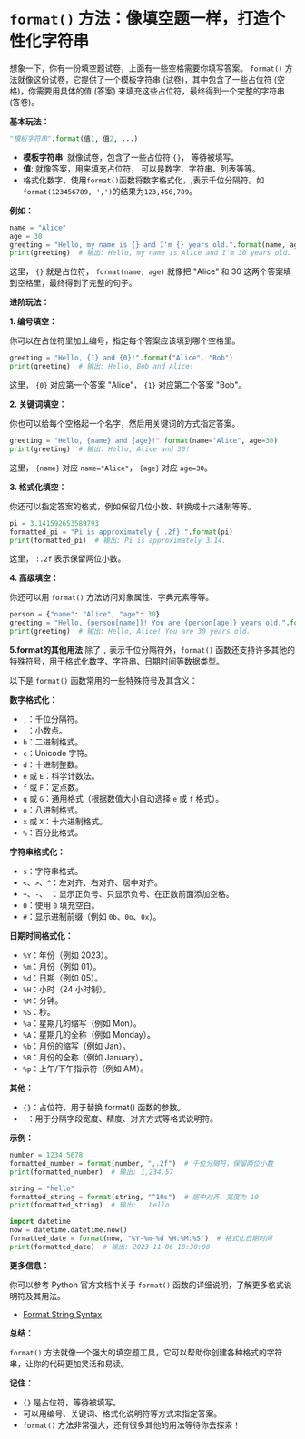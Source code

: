 # `format()` 方法：像填空题一样，打造个性化字符串

想象一下，你有一份填空题试卷，上面有一些空格需要你填写答案。 `format()` 方法就像这份试卷，它提供了一个模板字符串 (试卷)，其中包含了一些占位符 (空格)，你需要用具体的值 (答案) 来填充这些占位符，最终得到一个完整的字符串 (答卷)。

**基本玩法：**

```python
"模板字符串".format(值1, 值2, ...)
```

* **模板字符串**:  就像试卷，包含了一些占位符 `{}`， 等待被填写。
* **值**: 就像答案，用来填充占位符， 可以是数字、字符串、列表等等。
* 格式化数字，使用`format()`函数将数字格式化，,表示千位分隔符。如`format(123456789, ',')`的结果为`123,456,789`。


**例如：**

```python
name = "Alice"
age = 30
greeting = "Hello, my name is {} and I'm {} years old.".format(name, age)
print(greeting)  # 输出: Hello, my name is Alice and I'm 30 years old.
```

这里， `{}` 就是占位符， `format(name, age)`  就像把 "Alice" 和 30 这两个答案填到空格里，最终得到了完整的句子。

**进阶玩法：**

**1. 编号填空：**

你可以在占位符里加上编号，指定每个答案应该填到哪个空格里。

```python
greeting = "Hello, {1} and {0}!".format("Alice", "Bob")
print(greeting)  # 输出: Hello, Bob and Alice!
```

这里， `{0}` 对应第一个答案 "Alice"， `{1}` 对应第二个答案 "Bob"。

**2. 关键词填空：**

你也可以给每个空格起一个名字，然后用关键词的方式指定答案。

```python
greeting = "Hello, {name} and {age}!".format(name="Alice", age=30)
print(greeting)  # 输出: Hello, Alice and 30!
```

这里， `{name}` 对应 `name="Alice"`， `{age}` 对应 `age=30`。

**3. 格式化填空：**

你还可以指定答案的格式，例如保留几位小数、转换成十六进制等等。

```python
pi = 3.141592653589793
formatted_pi = "Pi is approximately {:.2f}.".format(pi)
print(formatted_pi)  # 输出: Pi is approximately 3.14.
```

这里， `:.2f`  表示保留两位小数。

**4. 高级填空：**

你还可以用 `format()` 方法访问对象属性、字典元素等等。

```python
person = {"name": "Alice", "age": 30}
greeting = "Hello, {person[name]}! You are {person[age]} years old.".format(person=person)
print(greeting)  # 输出: Hello, Alice! You are 30 years old.
```

**5.format的其他用法**
除了 `,` 表示千位分隔符外，`format()` 函数还支持许多其他的特殊符号，用于格式化数字、字符串、日期时间等数据类型。

以下是 `format()` 函数常用的一些特殊符号及其含义：

**数字格式化：**

* `,`：千位分隔符。
* `.`：小数点。
* `b`：二进制格式。
* `c`：Unicode 字符。
* `d`：十进制整数。
* `e` 或 `E`：科学计数法。
* `f` 或 `F`：定点数。
* `g` 或 `G`：通用格式（根据数值大小自动选择 `e` 或 `f` 格式）。
* `o`：八进制格式。
* `x` 或 `X`：十六进制格式。
* `%`：百分比格式。

**字符串格式化：**

* `s`：字符串格式。
* `<`、`>`、`^`：左对齐、右对齐、居中对齐。
* `+`、`-`、` `：显示正负号、只显示负号、在正数前面添加空格。
* `0`：使用 `0` 填充空白。
* `#`：显示进制前缀（例如 `0b`、`0o`、`0x`）。

**日期时间格式化：**

* `%Y`：年份（例如 2023）。
* `%m`：月份（例如 01）。
* `%d`：日期（例如 05）。
* `%H`：小时（24 小时制）。
* `%M`：分钟。
* `%S`：秒。
* `%a`：星期几的缩写（例如 Mon）。
* `%A`：星期几的全称（例如 Monday）。
* `%b`：月份的缩写（例如 Jan）。
* `%B`：月份的全称（例如 January）。
* `%p`：上午/下午指示符（例如 AM）。

**其他：**

* `{}`：占位符，用于替换 format() 函数的参数。
* `:`：用于分隔字段宽度、精度、对齐方式等格式说明符。


**示例：**

```python
number = 1234.5678
formatted_number = format(number, ",.2f")  # 千位分隔符，保留两位小数
print(formatted_number)  # 输出: 1,234.57

string = "hello"
formatted_string = format(string, "^10s")  # 居中对齐，宽度为 10
print(formatted_string)  # 输出:   hello   

import datetime
now = datetime.datetime.now()
formatted_date = format(now, "%Y-%m-%d %H:%M:%S")  # 格式化日期时间
print(formatted_date)  # 输出: 2023-11-06 10:30:00
```


**更多信息：**

你可以参考 Python 官方文档中关于 `format()` 函数的详细说明，了解更多格式说明符及其用法。

* [Format String Syntax](https://docs.python.org/3/library/string.html#formatstrings)

**总结：**

`format()` 方法就像一个强大的填空题工具，它可以帮助你创建各种格式的字符串，让你的代码更加灵活和易读。 

**记住：**

* `{}` 是占位符，等待被填写。
* 可以用编号、关键词、格式化说明符等方式来指定答案。
* `format()` 方法非常强大，还有很多其他的用法等待你去探索！ 
